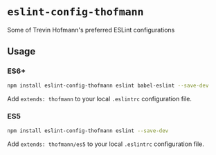# `eslint-config-thofmann`

Some of Trevin Hofmann's preferred ESLint configurations

## Usage

### ES6+

```bash
npm install eslint-config-thofmann eslint babel-eslint --save-dev
```

Add `extends: thofmann` to your local `.eslintrc` configuration file.

### ES5

```bash
npm install eslint-config-thofmann eslint --save-dev
```

Add `extends: thofmann/es5` to your local `.eslintrc` configuration file.
